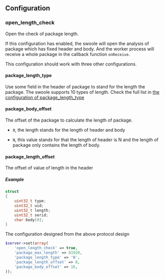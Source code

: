 ## Configuration

### open_length_check

Open the check of package length.

If this configuration has enabled, the swoole will open the analysis of package which has fixed header and body. And the worker process will receive a whole package in the callback function `onReceive`.

This configuration should work with three other configurations.

#### package_length_type

Use some field in the header of package to stand for the length the package. The swoole supports 10 types of length. Check the full list in [the configuration of package_length_type](/modules/swoole-server/configuration/package_length_type.md)

#### package_body_offset

The offset of the package to calculate the length of package.

- `0`, the length stands for the length of header and body

- `N`, this value stands for that the length of header is N and the length of package only contains the length of body.

#### package_length_offset

The offset of value of length in the header

##### Example

```c
struct
{
    uint32_t type;
    uint32_t uid;
    uint32_t length;
    uint32_t serid;
    char body[0];
}
```
The configuration designed from the above protocol design

```php
$server->set(array(
    'open_length_check' => true,
    'package_max_length' => 81920,
    'package_length_type' => 'N',
    'package_length_offset' => 8,
    'package_body_offset' => 16,
));
```
